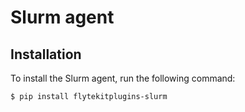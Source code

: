 # Slurm agent


## Installation

To install the Slurm agent, run the following command:

```shell
$ pip install flytekitplugins-slurm
```
